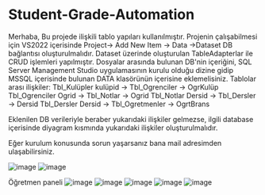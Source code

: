 # Student-Grade-Automation
Merhaba,
Bu projede ilişkili tablo yapıları kullanılmıştır.
Projenin çalışabilmesi için VS2022 içerisinde Project-> Add New Item -> Data ->Dataset DB bağlantısı oluşturulmalıdır.
Dataset üzerinde oluşturulan TableAdapterlar ile CRUD işlemleri yapılmıştır. 
Dosyalar arasında bulunan DB'nin içeriğini, SQL Server Management Studio uygulamasının kurulu olduğu dizine gidip MSSQL içerisinde bulunan DATA klasörünün içerisine eklemelisiniz.
Tablolar arası ilişkiler:
Tbl_Kulüpler kulüpid -> Tbl_Ogrenciler -> OgrKulüp 
Tbl_Ogrenciler Ogrid -> Tbl_Notlar -> Ogrid
Tbl_Notlar Dersid -> Tbl_Dersler -> Dersid
Tbl_Dersler Dersid -> Tbl_Ogretmenler -> OgrtBrans 

Eklenilen DB verileriyle beraber yukarıdaki ilişkiler gelmezse, ilgili database içerisinde diyagram kısmında yukarıdaki ilişkiler oluşturulmalıdır.

Eğer kurulum konusunda sorun yaşarsanız bana mail adresimden ulaşabilirsiniz.

![image](https://github.com/OzcanFatihCan/Student-Grade-Automation/assets/93872480/11364d40-6d85-4303-b30a-5f725a46917f)
![image](https://github.com/OzcanFatihCan/Student-Grade-Automation/assets/93872480/e7439344-d51c-452f-9406-4b1fb1b50004)

Öğretmen paneli
![image](https://github.com/OzcanFatihCan/Student-Grade-Automation/assets/93872480/026683de-0c23-4814-9034-dd43e9f2ac02)
![image](https://github.com/OzcanFatihCan/Student-Grade-Automation/assets/93872480/38117272-e1a4-4fef-aaf5-17201e40a502)
![image](https://github.com/OzcanFatihCan/Student-Grade-Automation/assets/93872480/deb62d50-e35a-4a2e-81bd-bd57b60ea2f7)
![image](https://github.com/OzcanFatihCan/Student-Grade-Automation/assets/93872480/a565104c-22d8-4f8a-9ebc-278a0a6eee43)
![image](https://github.com/OzcanFatihCan/Student-Grade-Automation/assets/93872480/dc1bf52a-7614-4ba2-9052-b949af643a8b)


